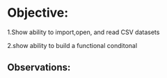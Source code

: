 # Objective: 
 1.Show ability to import,open, and read CSV datasets
 
 2.show ability to build a functional conditonal

## Observations: 

